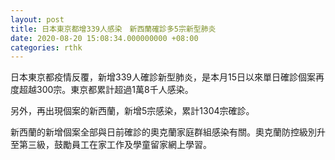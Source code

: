 ```yaml
---
layout: post
title: 日本東京都增339人感染　新西蘭確診多5宗新型肺炎
date: 2020-08-20 15:08:34.000000000 +08:00
categories: rthk
---
```


日本東京都疫情反覆，新增339人確診新型肺炎，是本月15日以來單日確診個案再度超越300宗。東京都累計超過1萬8千人感染。

另外，再出現個案的新西蘭，新增5宗感染，累計1304宗確診。

新西蘭的新增個案全部與日前確診的奧克蘭家庭群組感染有關。奧克蘭防控級別升至第三級，鼓勵員工在家工作及學童留家網上學習。
